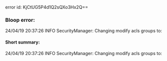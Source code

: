 error id: KjCtUG5P4d1Q2sQXo3Hx2Q==
### Bloop error:

24/04/19 20:37:26 INFO SecurityManager: Changing modify acls groups to:
#### Short summary: 

24/04/19 20:37:26 INFO SecurityManager: Changing modify acls groups to: